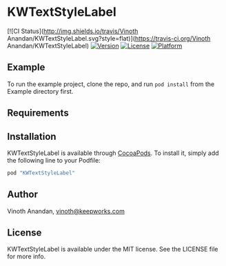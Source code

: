 # KWTextStyleLabel

[![CI Status](http://img.shields.io/travis/Vinoth Anandan/KWTextStyleLabel.svg?style=flat)](https://travis-ci.org/Vinoth Anandan/KWTextStyleLabel)
[![Version](https://img.shields.io/cocoapods/v/KWTextStyleLabel.svg?style=flat)](http://cocoapods.org/pods/KWTextStyleLabel)
[![License](https://img.shields.io/cocoapods/l/KWTextStyleLabel.svg?style=flat)](http://cocoapods.org/pods/KWTextStyleLabel)
[![Platform](https://img.shields.io/cocoapods/p/KWTextStyleLabel.svg?style=flat)](http://cocoapods.org/pods/KWTextStyleLabel)

## Example

To run the example project, clone the repo, and run `pod install` from the Example directory first.

## Requirements

## Installation

KWTextStyleLabel is available through [CocoaPods](http://cocoapods.org). To install
it, simply add the following line to your Podfile:

```ruby
pod "KWTextStyleLabel"
```

## Author

Vinoth Anandan, vinoth@keepworks.com

## License

KWTextStyleLabel is available under the MIT license. See the LICENSE file for more info.
